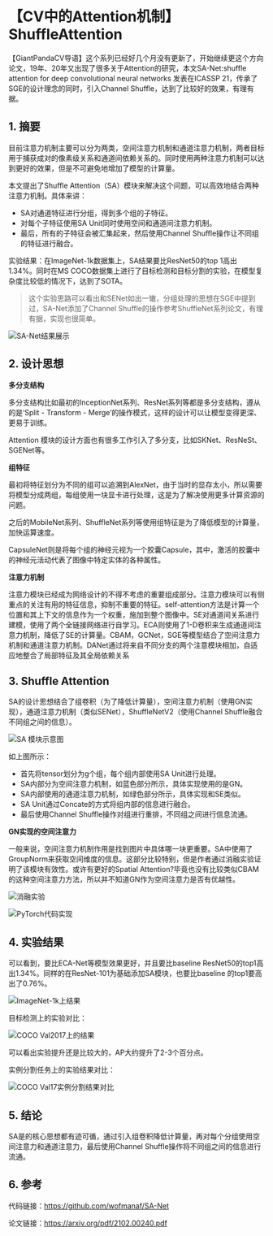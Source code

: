 # 【CV中的Attention机制】ShuffleAttention

【GiantPandaCV导语】这个系列已经好几个月没有更新了，开始继续更这个方向论文，19年、20年又出现了很多关于Attention的研究，本文SA-Net:shuffle attention for deep convolutional neural networks 发表在ICASSP 21，传承了SGE的设计理念的同时，引入Channel Shuffle，达到了比较好的效果，有理有据。

## 1. 摘要

目前注意力机制主要可以分为两类，空间注意力机制和通道注意力机制，两者目标用于捕获成对的像素级关系和通道间依赖关系的。同时使用两种注意力机制可以达到更好的效果，但是不可避免地增加了模型的计算量。

本文提出了Shuffle Attention（SA）模块来解决这个问题，可以高效地结合两种注意力机制。具体来讲：

- SA对通道特征进行分组，得到多个组的子特征。
- 对每个子特征使用SA Unit同时使用空间和通道间注意力机制。
- 最后，所有的子特征会被汇集起来，然后使用Channel Shuffle操作让不同组的特征进行融合。

实验结果：在ImageNet-1k数据集上，SA结果要比ResNet50的top 1高出1.34%。同时在MS COCO数据集上进行了目标检测和目标分割的实验，在模型复杂度比较低的情况下，达到了SOTA。

> 这个实验思路可以看出和SENet如出一辙，分组处理的思想在SGE中提到过，SA-Net添加了Channel Shuffle的操作参考ShuffleNet系列论文，有理有据，实现也很简单。

![SA-Net结果展示](https://img-blog.csdnimg.cn/20210214225812193.png?x-oss-process=image/watermark,type_ZmFuZ3poZW5naGVpdGk,shadow_10,text_aHR0cHM6Ly9ibG9nLmNzZG4ubmV0L0REX1BQX0pK,size_6,color_FFFFFF,t_70)

## 2. 设计思想

**多分支结构**

多分支结构比如最初的InceptionNet系列、ResNet系列等都是多分支结构，遵从的是‘Split - Transform - Merge’的操作模式，这样的设计可以让模型变得更深、更易于训练。

Attention 模块的设计方面也有很多工作引入了多分支，比如SKNet、ResNeSt、SGENet等。

**组特征**

最初将特征划分为不同的组可以追溯到AlexNet，由于当时的显存太小，所以需要将模型分成两组，每组使用一块显卡进行处理，这是为了解决使用更多计算资源的问题。

之后的MobileNet系列、ShuffleNet系列等使用组特征是为了降低模型的计算量，加快运算速度。

CapsuleNet则是将每个组的神经元视为一个胶囊Capsule，其中，激活的胶囊中的神经元活动代表了图像中特定实体的各种属性。

**注意力机制**

注意力模块已经成为网络设计的不得不考虑的重要组成部分。注意力模块可以有侧重点的关注有用的特征信息，抑制不重要的特征。self-attention方法是计算一个位置和其上下文的信息作为一个权重，施加到整个图像中。SE对通道间关系进行建模，使用了两个全链接网络进行自学习。ECA则使用了1-D卷积来生成通道间注意力机制，降低了SE的计算量。CBAM，GCNet，SGE等模型结合了空间注意力机制和通道注意力机制。DANet通过将来自不同分支的两个注意模块相加，自适应地整合了局部特征及其全局依赖关系

## 3. Shuffle Attention

SA的设计思想结合了组卷积（为了降低计算量），空间注意力机制（使用GN实现），通道注意力机制（类似SENet），ShuffleNetV2（使用Channel Shuffle融合不同组之间的信息）。

![SA 模块示意图](https://img-blog.csdnimg.cn/20210214231922175.png?x-oss-process=image/watermark,type_ZmFuZ3poZW5naGVpdGk,shadow_10,text_aHR0cHM6Ly9ibG9nLmNzZG4ubmV0L0REX1BQX0pK,size_16,color_FFFFFF,t_70)

如上图所示：

- 首先将tensor划分为g个组，每个组内部使用SA Unit进行处理。
- SA内部分为空间注意力机制，如蓝色部分所示，具体实现使用的是GN。
- SA内部使用的通道注意力机制，如绿色部分所示，具体实现和SE类似。
- SA Unit通过Concate的方式将组内部的信息进行融合。
- 最后使用Channel Shuffle操作对组进行重排，不同组之间进行信息流通。

**GN实现的空间注意力**

一般来说，空间注意力机制作用是找到图片中具体哪一块更重要。SA中使用了GroupNorm来获取空间维度的信息。这部分比较特别，但是作者通过消融实验证明了该模块有效性。或许有更好的Spatial Attention?毕竟也没有比较类似CBAM的这种空间注意力方法，所以并不知道GN作为空间注意力是否有优越性。

![消融实验](https://img-blog.csdnimg.cn/20210214232859988.png)

![PyTorch代码实现](https://img-blog.csdnimg.cn/20210214234645129.png?x-oss-process=image/watermark,type_ZmFuZ3poZW5naGVpdGk,shadow_10,text_aHR0cHM6Ly9ibG9nLmNzZG4ubmV0L0REX1BQX0pK,size_6,color_FFFFFF,t_70)

## 4. 实验结果

可以看到，要比ECA-Net等模型效果更好，并且要比baseline ResNet50的top1高出1.34%。同样的在ResNet-101为基础添加SA模块，也要比baseline 的top1要高出了0.76%。

![ImageNet-1k上结果](https://img-blog.csdnimg.cn/20210214233104195.png?x-oss-process=image/watermark,type_ZmFuZ3poZW5naGVpdGk,shadow_10,text_aHR0cHM6Ly9ibG9nLmNzZG4ubmV0L0REX1BQX0pK,size_6,color_FFFFFF,t_70)

目标检测上的实验对比：

![COCO Val2017上的结果](https://img-blog.csdnimg.cn/20210214233406373.png?x-oss-process=image/watermark,type_ZmFuZ3poZW5naGVpdGk,shadow_10,text_aHR0cHM6Ly9ibG9nLmNzZG4ubmV0L0REX1BQX0pK,size_6,color_FFFFFF,t_70)

可以看出实验提升还是比较大的，AP大约提升了2-3个百分点。

实例分割任务上的实验结果对比：

![COCO Val17实例分割结果对比](https://img-blog.csdnimg.cn/20210214233535533.png?x-oss-process=image/watermark,type_ZmFuZ3poZW5naGVpdGk,shadow_10,text_aHR0cHM6Ly9ibG9nLmNzZG4ubmV0L0REX1BQX0pK,size_6,color_FFFFFF,t_70)



## 5. 结论

SA是的核心思想都有迹可循，通过引入组卷积降低计算量，再对每个分组使用空间注意力和通道注意力，最后使用Channel Shuffle操作将不同组之间的信息进行流通。

## 6. 参考

代码链接：https://github.com/wofmanaf/SA-Net

论文链接：https://arxiv.org/pdf/2102.00240.pdf

